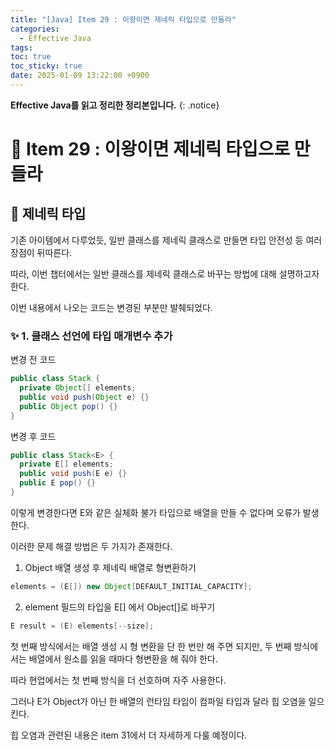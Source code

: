 ```yaml
---
title: "[Java] Item 29 : 이왕이면 제네릭 타입으로 만들라"
categories:
  - Effective Java
tags:
toc: true
toc_sticky: true
date: 2025-01-09 13:22:00 +0900
---
```


<strong>Effective Java를 읽고 정리한 정리본입니다.</strong>
{: .notice}

# 📌 Item 29 : 이왕이면 제네릭 타입으로 만들라

## 🫧 제네릭 타입

기존 아이템에서 다루었듯, 일반 클래스를 제네릭 클래스로 만들면 타입 안전성 등 여러 장점이 뒤따른다.

따라, 이번 챕터에서는 일반 클래스를 제네릭 클래스로 바꾸는 방법에 대해 설명하고자 한다.

이번 내용에서 나오는 코드는 변경된 부분만 발췌되었다.

### ✨ 1. 클래스 선언에 타입 매개변수 추가
변경 전 코드

```java
public class Stack {
  private Object[] elements;
  public void push(Object e) {}
  public Object pop() {}
}
```
변경 후 코드
```java
public class Stack<E> {
  private E[] elements;
  public void push(E e) {}
  public E pop() {}
}
```

이렇게 변경한다면 E와 같은 실체화 불가 타입으로 배열을 만들 수 없다며 오류가 발생한다.

이러한 문제 해결 방법은 두 가지가 존재한다.

1. Object 배열 생성 후 제네릭 배열로 형변환하기

```java
elements = (E[]) new Object[DEFAULT_INITIAL_CAPACITY];
```

2. element 필드의 타입을 E[] 에서 Object[]로 바꾸기

```java
E result = (E) elements[--size];
```

첫 번째 방식에서는 배열 생성 시 형 변환을 단 한 번만 해 주면 되지만, 두 번째 방식에서는 배열에서 원소를 읽을 때마다 형변환을 해 줘야 한다.

따라 현업에서는 첫 번째 방식을 더 선호하며 자주 사용한다.

그러나 E가 Object가 아닌 한 배열의 런타임 타입이 컴파일 타입과 달라 힙 오염을 일으킨다.

힙 오염과 관련된 내용은 item 31에서 더 자세하게 다룰 예정이다.